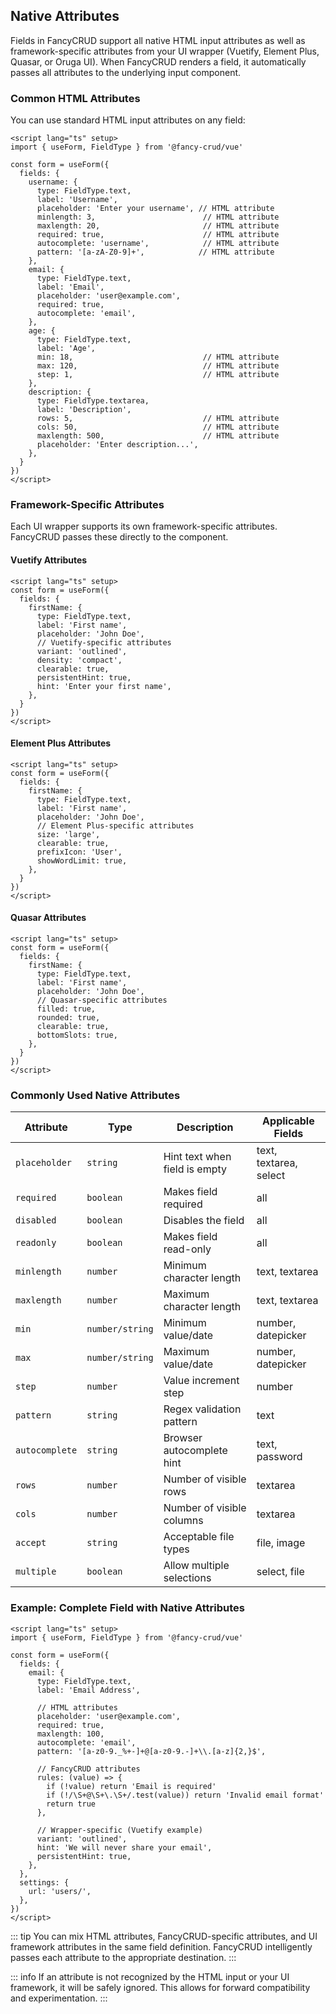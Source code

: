 ## Native Attributes

Fields in FancyCRUD support all native HTML input attributes as well as framework-specific attributes from your UI wrapper (Vuetify, Element Plus, Quasar, or Oruga UI). When FancyCRUD renders a field, it automatically passes all attributes to the underlying input component.

### Common HTML Attributes

You can use standard HTML input attributes on any field:

```vue
<script lang="ts" setup>
import { useForm, FieldType } from '@fancy-crud/vue'

const form = useForm({
  fields: {
    username: {
      type: FieldType.text,
      label: 'Username',
      placeholder: 'Enter your username', // HTML attribute
      minlength: 3,                        // HTML attribute
      maxlength: 20,                       // HTML attribute
      required: true,                      // HTML attribute
      autocomplete: 'username',            // HTML attribute
      pattern: '[a-zA-Z0-9]+',            // HTML attribute
    },
    email: {
      type: FieldType.text,
      label: 'Email',
      placeholder: 'user@example.com',
      required: true,
      autocomplete: 'email',
    },
    age: {
      type: FieldType.text,
      label: 'Age',
      min: 18,                             // HTML attribute
      max: 120,                            // HTML attribute
      step: 1,                             // HTML attribute
    },
    description: {
      type: FieldType.textarea,
      label: 'Description',
      rows: 5,                             // HTML attribute
      cols: 50,                            // HTML attribute
      maxlength: 500,                      // HTML attribute
      placeholder: 'Enter description...',
    },
  }
})
</script>
```

### Framework-Specific Attributes

Each UI wrapper supports its own framework-specific attributes. FancyCRUD passes these directly to the component.

#### Vuetify Attributes

```vue
<script lang="ts" setup>
const form = useForm({
  fields: {
    firstName: {
      type: FieldType.text,
      label: 'First name',
      placeholder: 'John Doe',
      // Vuetify-specific attributes
      variant: 'outlined',
      density: 'compact',
      clearable: true,
      persistentHint: true,
      hint: 'Enter your first name',
    },
  }
})
</script>
```

#### Element Plus Attributes

```vue
<script lang="ts" setup>
const form = useForm({
  fields: {
    firstName: {
      type: FieldType.text,
      label: 'First name',
      placeholder: 'John Doe',
      // Element Plus-specific attributes
      size: 'large',
      clearable: true,
      prefixIcon: 'User',
      showWordLimit: true,
    },
  }
})
</script>
```

#### Quasar Attributes

```vue
<script lang="ts" setup>
const form = useForm({
  fields: {
    firstName: {
      type: FieldType.text,
      label: 'First name',
      placeholder: 'John Doe',
      // Quasar-specific attributes
      filled: true,
      rounded: true,
      clearable: true,
      bottomSlots: true,
    },
  }
})
</script>
```

### Commonly Used Native Attributes

| Attribute | Type | Description | Applicable Fields |
|-----------|------|-------------|------------------|
| `placeholder` | `string` | Hint text when field is empty | text, textarea, select |
| `required` | `boolean` | Makes field required | all |
| `disabled` | `boolean` | Disables the field | all |
| `readonly` | `boolean` | Makes field read-only | all |
| `minlength` | `number` | Minimum character length | text, textarea |
| `maxlength` | `number` | Maximum character length | text, textarea |
| `min` | `number/string` | Minimum value/date | number, datepicker |
| `max` | `number/string` | Maximum value/date | number, datepicker |
| `step` | `number` | Value increment step | number |
| `pattern` | `string` | Regex validation pattern | text |
| `autocomplete` | `string` | Browser autocomplete hint | text, password |
| `rows` | `number` | Number of visible rows | textarea |
| `cols` | `number` | Number of visible columns | textarea |
| `accept` | `string` | Acceptable file types | file, image |
| `multiple` | `boolean` | Allow multiple selections | select, file |

### Example: Complete Field with Native Attributes

```vue
<script lang="ts" setup>
import { useForm, FieldType } from '@fancy-crud/vue'

const form = useForm({
  fields: {
    email: {
      type: FieldType.text,
      label: 'Email Address',
      
      // HTML attributes
      placeholder: 'user@example.com',
      required: true,
      maxlength: 100,
      autocomplete: 'email',
      pattern: '[a-z0-9._%+-]+@[a-z0-9.-]+\\.[a-z]{2,}$',
      
      // FancyCRUD attributes
      rules: (value) => {
        if (!value) return 'Email is required'
        if (!/\S+@\S+\.\S+/.test(value)) return 'Invalid email format'
        return true
      },
      
      // Wrapper-specific (Vuetify example)
      variant: 'outlined',
      hint: 'We will never share your email',
      persistentHint: true,
    },
  },
  settings: {
    url: 'users/',
  },
})
</script>
```

::: tip
You can mix HTML attributes, FancyCRUD-specific attributes, and UI framework attributes in the same field definition. FancyCRUD intelligently passes each attribute to the appropriate destination.
:::

::: info
If an attribute is not recognized by the HTML input or your UI framework, it will be safely ignored. This allows for forward compatibility and experimentation.
:::
